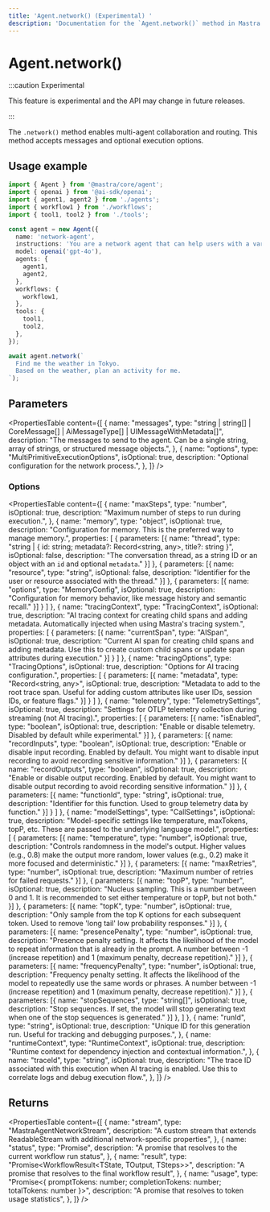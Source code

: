 ```yaml
---
title: 'Agent.network() (Experimental) '
description: 'Documentation for the `Agent.network()` method in Mastra agents, which enables multi-agent collaboration and routing.'
---
```


# Agent.network()

:::caution Experimental

This feature is experimental and the API may change in future releases.

:::

The `.network()` method enables multi-agent collaboration and routing. This method accepts messages and optional execution options.

## Usage example

```typescript copy
import { Agent } from '@mastra/core/agent';
import { openai } from '@ai-sdk/openai';
import { agent1, agent2 } from './agents';
import { workflow1 } from './workflows';
import { tool1, tool2 } from './tools';

const agent = new Agent({
  name: 'network-agent',
  instructions: 'You are a network agent that can help users with a variety of tasks.',
  model: openai('gpt-4o'),
  agents: {
    agent1,
    agent2,
  },
  workflows: {
    workflow1,
  },
  tools: {
    tool1,
    tool2,
  },
});

await agent.network(`
  Find me the weather in Tokyo. 
  Based on the weather, plan an activity for me.
`);
```

## Parameters

<PropertiesTable
content={[
{
name: "messages",
type: "string | string[] | CoreMessage[] | AiMessageType[] | UIMessageWithMetadata[]",
description: "The messages to send to the agent. Can be a single string, array of strings, or structured message objects.",
},
{
name: "options",
type: "MultiPrimitiveExecutionOptions",
isOptional: true,
description: "Optional configuration for the network process.",
},
]}
/>

### Options

<PropertiesTable
content={[
{
name: "maxSteps",
type: "number",
isOptional: true,
description: "Maximum number of steps to run during execution.",
},
{
name: "memory",
type: "object",
isOptional: true,
description: "Configuration for memory. This is the preferred way to manage memory.",
properties: [
{
parameters: [{
name: "thread",
type: "string | { id: string; metadata?: Record<string, any>, title?: string }",
isOptional: false,
description: "The conversation thread, as a string ID or an object with an `id` and optional `metadata`."
}]
},
{
parameters: [{
name: "resource",
type: "string",
isOptional: false,
description: "Identifier for the user or resource associated with the thread."
}]
},
{
parameters: [{
name: "options",
type: "MemoryConfig",
isOptional: true,
description: "Configuration for memory behavior, like message history and semantic recall."
}]
}
]
},
{
name: "tracingContext",
type: "TracingContext",
isOptional: true,
description: "AI tracing context for creating child spans and adding metadata. Automatically injected when using Mastra's tracing system.",
properties: [
{
parameters: [{
name: "currentSpan",
type: "AISpan",
isOptional: true,
description: "Current AI span for creating child spans and adding metadata. Use this to create custom child spans or update span attributes during execution."
}]
}
]
},
{
name: "tracingOptions",
type: "TracingOptions",
isOptional: true,
description: "Options for AI tracing configuration.",
properties: [
{
parameters: [{
name: "metadata",
type: "Record<string, any>",
isOptional: true,
description: "Metadata to add to the root trace span. Useful for adding custom attributes like user IDs, session IDs, or feature flags."
}]
}
]
},
{
name: "telemetry",
type: "TelemetrySettings",
isOptional: true,
description:
"Settings for OTLP telemetry collection during streaming (not AI tracing).",
properties: [
{
parameters: [{
name: "isEnabled",
type: "boolean",
isOptional: true,
description: "Enable or disable telemetry. Disabled by default while experimental."
}]
},
{
parameters: [{
name: "recordInputs",
type: "boolean",
isOptional: true,
description: "Enable or disable input recording. Enabled by default. You might want to disable input recording to avoid recording sensitive information."
}]
},
{
parameters: [{
name: "recordOutputs",
type: "boolean",
isOptional: true,
description: "Enable or disable output recording. Enabled by default. You might want to disable output recording to avoid recording sensitive information."
}]
},
{
parameters: [{
name: "functionId",
type: "string",
isOptional: true,
description: "Identifier for this function. Used to group telemetry data by function."
}]
}
]
},
{
name: "modelSettings",
type: "CallSettings",
isOptional: true,
description:
"Model-specific settings like temperature, maxTokens, topP, etc. These are passed to the underlying language model.",
properties: [
{
parameters: [{
name: "temperature",
type: "number",
isOptional: true,
description: "Controls randomness in the model's output. Higher values (e.g., 0.8) make the output more random, lower values (e.g., 0.2) make it more focused and deterministic."
}]
},
{
parameters: [{
name: "maxRetries",
type: "number",
isOptional: true,
description: "Maximum number of retries for failed requests."
}]
},
{
parameters: [{
name: "topP",
type: "number",
isOptional: true,
description: "Nucleus sampling. This is a number between 0 and 1. It is recommended to set either temperature or topP, but not both."
}]
},
{
parameters: [{
name: "topK",
type: "number",
isOptional: true,
description: "Only sample from the top K options for each subsequent token. Used to remove 'long tail' low probability responses."
}]
},
{
parameters: [{
name: "presencePenalty",
type: "number",
isOptional: true,
description: "Presence penalty setting. It affects the likelihood of the model to repeat information that is already in the prompt. A number between -1 (increase repetition) and 1 (maximum penalty, decrease repetition)."
}]
},
{
parameters: [{
name: "frequencyPenalty",
type: "number",
isOptional: true,
description: "Frequency penalty setting. It affects the likelihood of the model to repeatedly use the same words or phrases. A number between -1 (increase repetition) and 1 (maximum penalty, decrease repetition)."
}]
},
{
parameters: [{
name: "stopSequences",
type: "string[]",
isOptional: true,
description: "Stop sequences. If set, the model will stop generating text when one of the stop sequences is generated."
}]
},
]
},
{
name: "runId",
type: "string",
isOptional: true,
description: "Unique ID for this generation run. Useful for tracking and debugging purposes.",
},
{
name: "runtimeContext",
type: "RuntimeContext",
isOptional: true,
description: "Runtime context for dependency injection and contextual information.",
},
{
name: "traceId",
type: "string",
isOptional: true,
description: "The trace ID associated with this execution when AI tracing is enabled. Use this to correlate logs and debug execution flow.",
},
]}
/>

## Returns

<PropertiesTable
content={[
{
name: "stream",
type: "MastraAgentNetworkStream<NetworkChunkType>",
description: "A custom stream that extends ReadableStream<NetworkChunkType> with additional network-specific properties",
},
{
name: "status",
type: "Promise<RunStatus>",
description: "A promise that resolves to the current workflow run status",
},
{
name: "result",
type: "Promise<WorkflowResult<TState, TOutput, TSteps>>",
description: "A promise that resolves to the final workflow result",
},
{
name: "usage",
type: "Promise<{ promptTokens: number; completionTokens: number; totalTokens: number }>",
description: "A promise that resolves to token usage statistics",
},
]}
/>
